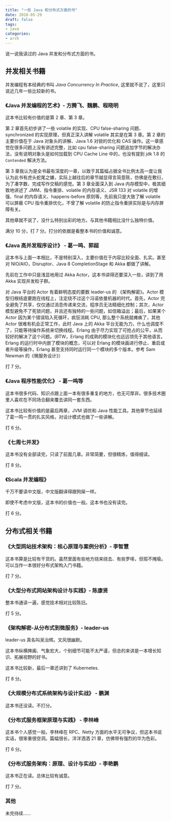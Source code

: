 ```yaml
---
title: "一些 Java 和分布式方面的书"
date: 2018-05-29
draft: false
tags:
- java
categories:
- arch
---
```


说一说我读过的 Java 并发和分布式方面的书。

## 并发相关书籍

并发编程有本经典的书叫 <em>Java Concurrency In Practice</em>, 这里就不说了，这里只说近几年一些比较新的书。

### 《Java 并发编程的艺术》- 方腾飞、魏鹏、程晓明

这本书比较有价值的是第 2 章、第 3 章。

第 2 章首先初步讲了一些 volatile 的实现、CPU false-sharing 问题、synchronized 的实现原理，但真正深入讲解 volatile 其实是在第 3 章。第 2 章的主要价值在于 Java 对象头的讲解、Java 1.6 对锁的优化和 CAS 操作。这一章感觉在很多问题上没有讲述完整，比如 cpu false-sharing 问题追加字节的解决办法，没有说明对象头是如何加载到 CPU Cache Line 中的，也没有提到 jdk 1.8 的 `Contended` 解决方法。

第 3 章我认为是全书最有深度的一章，以致于其篇幅占据全书比例太高一度让我认为此书有虎头蛇尾之嫌，实际上越往后的章节越显得言简意赅，仿佛是在敷衍，为了凑字数、完成写作交稿的感觉。第 3 章全面深入到 Java 内存模型中，极其细致地讲述了 JMM、指令重排、volatile 的内存语义、JSR 133 对 volatile 的增强、final 的内存语义、happens-before 原则等，先前我只是大致了解 volatile 可以屏蔽 CPU 指令重排优化，不曾了解 volatile 的防止指令重排实际是与内存屏障有关。

其他章就不说了，没什么特别出彩的地方。与其他书籍相比没什么独特价值。

满分 10 分，打 7 分。打分的依据是看整本书的价值和诚意。

### 《Java 高并发程序设计》 - 葛一鸣、郭超

这本书与上面一本相比，不是特别深入，主要价值在于内容比较全面、扎实。甚至对 NIO/AIO，Disruptor、Java 8 CompletionStage 和 Akka 都做了讲解。

先前在工作中只是浅显地用过 Akka Actor，这本书讲得还要深入一些，讲到了用 Akka 实现并发粒子群。

对 Java 平台的 Actor 有着鲜明态度的要数 leader-us 的 《架构解密》。Actor 模型归根结底要跑在线程上，注定绕不过这个冯诺依曼机器的时代。首先，Actor 完全避免了共享，仅仅通过消息传递来交流，程序员无法精细化控制；其次，Actor 模型避免不了死锁问题，并且还有独特的一些问题，如信箱溢出；最后，如果某个 Actor 因为某个错误陷入死循环，疯狂消耗 CPU, 那么整个系统就瘫痪了，其他 Actor 很难有机会正常工作，此时 Java 上的 Akka 平台无能为力，什么也调度不了，只能等待操作系统来切换线程。Erlang 由于尽力实现了可抢占的公平，从而较好的解决了这个问题。(BTW，Erlang 的成熟的模块化也远远领先于其他语言。Erlang 的运行时中内嵌了模块的概念，可以对 Erlang 的模块画进行停止、重启或者升级等操作，Erlang 甚至支持同时运行同一个模块的多个版本。参考 Sam Newman 的《微服务设计》）

打 7 分。

### 《Java 程序性能优化》 - 葛一鸣等

这本书很多代码、知识点跟上面一本有很多重复的地方，也无可厚非。很多技术圈里人喜欢在不同场合翻来覆去讲同一套东西。

这本书比较有价值的是最后两章，JVM 调优和 Java 性能工具。其他章节也延续了葛一鸣一贯的扎实风格，对设计模式也做了一些讲解。

打 6 分。

### 《七周七并发》

这本书没有全部读完，只读了前面几章。非常简要，但很精炼，值得细读。

打 8 分。

### 《Scala 并发编程》

千万不要读中文版，中文版翻译得跟狗屎一样。

即使不考虑中文版，这本书的价值也一般。这本书也没有读完。

打 6 分。


## 分布式相关书籍

### 《大型网站技术架构：核心原理与案例分析》- 李智慧

这本书算是比较有干货的。虽然里面有些地方绕来绕去、有些罗嗦，但瑕不掩瑜。可以当作一本很好分布式架构入门书籍。

打 7 分。

### 《大型分布式网站架构设计与实践》- 陈康贤

整本书通读一遍，感觉技术相对比较陈旧。

打 5 分。

### 《架构解密-从分布式到微服务》- leader-us

leader-us 真名叫吴治辉。文风很幽默。

这本书纵横捭阖、气象宏大，个别细节可能不太严谨，但总的来讲是一本增长知识、拓展视野的好书。

这本书比较新，最后一章还讲到了 Kubernetes.

打 8 分。

### 《大规模分布式系统架构与设计实战》 - 鹏渊

这本书还没读。不打分。

### 《分布式服务框架原理与实践》 - 李林峰

这本书个人感觉一般。李林峰在 RPC、Netty 方面的水平无可争议，但这本书说实话，很笨重很空洞。篇幅很长，洋洋洒洒 21 章，仿佛带有强烈的华为色彩。

打 6 分。

### 《分布式服务架构：原理、设计与实战》- 李艳鹏

这本书正在读。总体比较有诚意。

打 7 分。

### 其他

未完待续……

